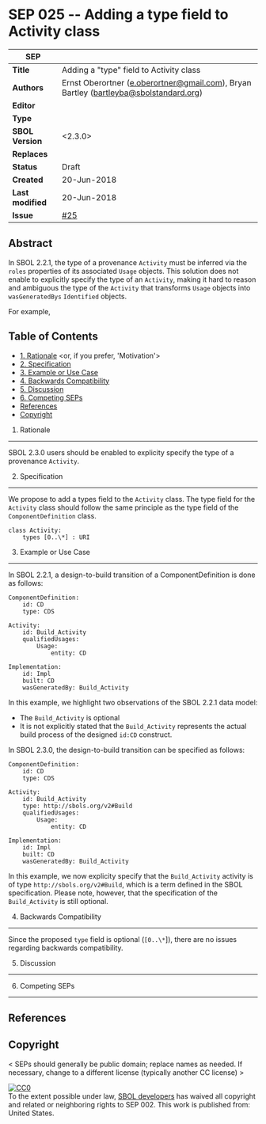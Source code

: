 SEP 025 -- Adding a type field to Activity class
===================================

SEP                     | <leave empty>
----------------------|--------------
**Title**                | Adding a "type" field to Activity class
**Authors**           | Ernst Oberortner (e.oberortner@gmail.com), Bryan Bartley (bartleyba@sbolstandard.org)
**Editor**            | 
**Type**               | <Data Model>
**SBOL Version** | <2.3.0>
**Replaces**        | 
**Status**             | Draft
**Created**          | 20-Jun-2018 
**Last modified**  | 20-Jun-2018 
**Issue**          | [#25](https://github.com/SynBioDex/SEPs/issues/25)

Abstract
-----------

In SBOL 2.2.1, the type of a provenance `Activity` must be inferred via the `roles` properties of its associated `Usage` objects. This solution does not enable to explicitly specify the type of an `Activity`, making it hard to reason and ambiguous the type of the `Activity` that transforms `Usage` objects into `wasGeneratedBys` `Identified` objects.

For example, 

Table of Contents  <remove TOC if SEP is rather short>
---------------------

* [1. Rationale](#rationale) <or, if you prefer, 'Motivation'>
* [2. Specification](#specification)
* [3. Example or Use Case](#example)
* [4. Backwards Compatibility](#compatibility)
* [5. Discussion](#discussion)
* [6. Competing SEPs](#competing_seps)
* [References](#references)
* [Copyright](#copyright)

1. Rationale <a name="rationale"></a>
----------------

SBOL 2.3.0 users should be enabled to explicity specify the type of a provenance `Activity`.


2. Specification <a name="specification"></a>
----------------------------------------------

We propose to add a types field to the `Activity` class. The type field for the `Activity` class should follow the same principle as the type field of the `ComponentDefinition` class.

```
class Activity:
    types [0..\*] : URI
```

3. Example or Use Case <a name='example'></a>
-------------------------------

In SBOL 2.2.1, a design-to-build transition of a ComponentDefinition is done as follows:
```
ComponentDefinition:
    id: CD
    type: CDS

Activity:
    id: Build_Activity
    qualifiedUsages:
        Usage: 
            entity: CD

Implementation:
    id: Impl
    built: CD
    wasGeneratedBy: Build_Activity
```

In this example, we highlight two observations of the SBOL 2.2.1 data model:
* The `Build_Activity` is optional
* It is not explicitly stated that the `Build_Activity` represents the actual build process of the designed `id:CD` construct.

In SBOL 2.3.0, the design-to-build transition can be specified as follows:
```
ComponentDefinition:
    id: CD
    type: CDS

Activity:
    id: Build_Activity
    type: http://sbols.org/v2#Build
    qualifiedUsages:
        Usage: 
            entity: CD

Implementation:
    id: Impl
    built: CD
    wasGeneratedBy: Build_Activity
```

In this example, we now explicity specify that the `Build_Activity` activity is of type `http://sbols.org/v2#Build`, which is a term defined in the SBOL specification.
Please note, however, that the specification of the `Build_Activity` is still optional.


4. Backwards Compatibility <a name='compatibility'></a>
-----------------

Since the proposed `type` field is optional (`[0..\*`]), there are no issues regarding backwards compatibility.

5. Discussion <a name='discussion'></a>
-----------------

6. Competing SEPs <a name='competing_seps'></a>
-----------------

References <a name='references'></a>
----------------

Copyright <a name='copyright'></a>
-------------
< SEPs should generally be public domain; replace names as needed.  If necessary, change to a different license (typically another CC license) >

<p xmlns:dct="http://purl.org/dc/terms/" xmlns:vcard="http://www.w3.org/2001/vcard-rdf/3.0#">
  <a rel="license"
     href="http://creativecommons.org/publicdomain/zero/1.0/">
    <img src="http://i.creativecommons.org/p/zero/1.0/88x31.png" style="border-style: none;" alt="CC0" />
  </a>
  <br />
  To the extent possible under law,
  <a rel="dct:publisher"
     href="sbolstandard.org">
    <span property="dct:title">SBOL developers</span></a>
  has waived all copyright and related or neighboring rights to
  <span property="dct:title">SEP 002</span>.
This work is published from:
<span property="vcard:Country" datatype="dct:ISO3166"
      content="US" about="sbolstandard.org">
  United States</span>.
</p>
